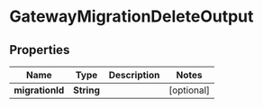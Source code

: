 

# GatewayMigrationDeleteOutput


## Properties

Name | Type | Description | Notes
------------ | ------------- | ------------- | -------------
**migrationId** | **String** |  |  [optional]




